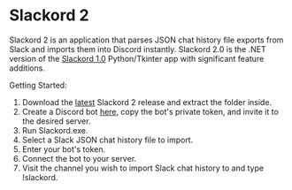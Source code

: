 # Slackord 2

Slackord 2 is an application that parses JSON chat history file exports from Slack and imports them into Discord instantly.
Slackord 2.0 is the .NET version of the [Slackord 1.0](https://github.com/thomasloupe/Slackord) Python/Tkinter app with significant feature additions.

Getting Started:
1. Download the [latest](https://github.com/thomasloupe/Slackord2.0/releases) Slackord 2 release and extract the folder inside.
2. Create a Discord bot [here](https://discord.com/developers/applications), copy the bot's private token, and invite it to the desired server.
3. Run Slackord.exe.
4. Select a Slack JSON chat history file to import.
5. Enter your bot's token.
6. Connect the bot to your server.
7. Visit the channel you wish to import Slack chat history to and type !slackord.
